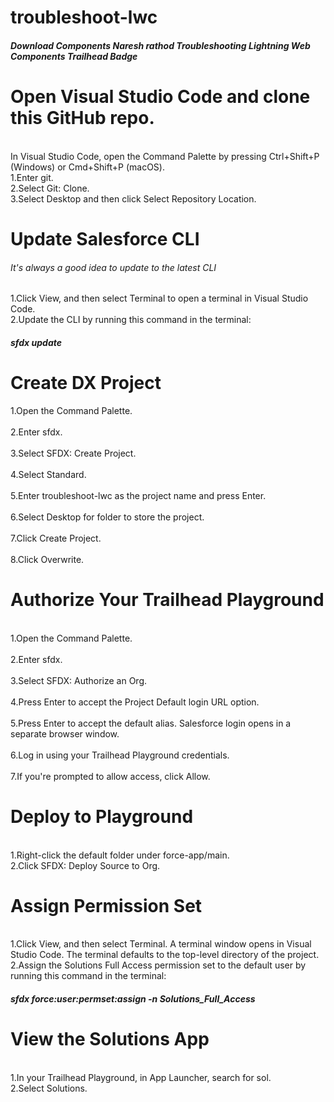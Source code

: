 # troubleshoot-lwc
<h5>Download Components Naresh rathod Troubleshooting Lightning Web Components Trailhead Badge<h5>

<h1>Open Visual Studio Code and clone this GitHub repo.</h1>
<br>
In Visual Studio Code, open the Command Palette by pressing Ctrl+Shift+P (Windows) or Cmd+Shift+P (macOS).

<br>
1.Enter git.
<br>
2.Select Git: Clone.
<br> 
3.Select Desktop and then click Select Repository Location.
<br>

<h1>Update Salesforce CLI</h1>

<h6>It's always a good idea to update to the latest CLI</h6>

1.Click View, and then select Terminal to open a terminal in Visual Studio Code.
<br>
2.Update the CLI by running this command in the terminal:
<br>

<h5>sfdx update</h5>

<h1>Create DX Project</h1>

1.Open the Command Palette.</br>
<br>2.Enter sfdx.</br>
<br>3.Select SFDX: Create Project.</br>
<br>4.Select Standard.</br>
<br>5.Enter troubleshoot-lwc as the project name and press Enter.</br>
<br>6.Select Desktop for folder to store the project.</br>
<br>7.Click Create Project.</br>
<br>8.Click Overwrite.</br>
<h1>Authorize Your Trailhead Playground</h1>
<br>1.Open the Command Palette.</br>
<br>2.Enter sfdx.</br>
<br>3.Select SFDX: Authorize an Org.</br>
<br>4.Press Enter to accept the Project Default login URL option.</br>
<br>5.Press Enter to accept the default alias. Salesforce login opens in a separate browser window.</br>
<br>6.Log in using your Trailhead Playground credentials.</br>
<br>7.If you're prompted to allow access, click Allow.</br>
<h1>Deploy to Playground</h1>
<br>1.Right-click the default folder under force-app/main.
<br>2.Click SFDX: Deploy Source to Org.
<h1>Assign Permission Set</h1>
<br>1.Click View, and then select Terminal. A terminal window opens in Visual Studio Code. The terminal defaults to the top-level directory of the project.
<br>2.Assign the Solutions Full Access permission set to the default user by running this command in the terminal:
<h5>sfdx force:user:permset:assign -n Solutions_Full_Access</h5>
<h1>View the Solutions App</h1>
<br>1.In your Trailhead Playground, in App Launcher, search for sol.
<br>2.Select Solutions.
